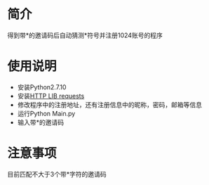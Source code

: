 # 简介
得到带\*的邀请码后自动猜测\*符号并注册1024账号的程序

# 使用说明
* 安装Python2.7.10
* 安装[HTTP LIB requests](http://docs.python-requests.org/en/latest/)
* 修改程序中的注册地址，还有注册信息中的昵称，密码，邮箱等信息
* 运行Python Main.py
* 输入带\*的邀请码

# 注意事项
目前匹配不大于3个带\*字符的邀请码
